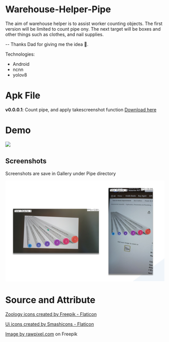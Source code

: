 # Warehouse-Helper-Pipe
 The aim of warehouse helper is to assist worker counting objects. The first version will be limited to count pipe ony. The next target will be boxes and other things such as clothes, and nail supplies.

-- Thanks Dad for giving me the idea 🙌.

Technologies:
- Android
- ncnn
- yolov8

# Apk File

**v0.0.0.1**: Count pipe, and apply takescreenshot function [Download here](https://github.com/lamegaton/warehouse-helper/releases/tag/v0.0.0.1) 

# Demo
<img src="demo/warehouse_helper_poster.png" height="400">

## Screenshots
Screenshots are save in Gallery under Pipe directory

<img src="demo/warehouse_helper_poster2.png" width="500">  

# Source and Attribute
<a href="https://www.flaticon.com/free-icons/zoology" title="zoology icons">Zoology icons created by Freepik - Flaticon</a>

<a href="https://www.flaticon.com/free-icons/ui" title="ui icons">Ui icons created by Smashicons - Flaticon</a>

<a href="https://www.freepik.com/free-psd/premium-mobile-phone-screen-mockup-template_3891016.htm#query=mockup%20phone&position=6&from_view=keyword&track=ais">Image by rawpixel.com</a> on Freepik
